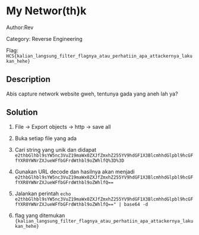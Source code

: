 # My Networ(th)k

Author:Rev

Category: Reverse Engineering

Flag: `HCS{kalian_langsung_filter_flagnya_atau_perhatiin_apa_attackernya_lakukan_hehe}`

## Description

Abis capture network website gweh, tentunya gada yang aneh lah ya?

## Solution

1. File -> Export objects -> http -> save all

2. Buka setiap file yang ada

3. Cari string yang unik dan didapat `e2thbGlhbl9sYW5nc3VuZ19maWx0ZXJfZmxhZ255YV9hdGF1X3BlcmhhdGlpbl9hcGFfYXR0YWNrZXJueWFfbGFrdWthbl9oZWhlfQ%3D%3D`

4. Gunakan URL decode dan hasilnya akan menjadi `e2thbGlhbl9sYW5nc3VuZ19maWx0ZXJfZmxhZ255YV9hdGF1X3BlcmhhdGlpbl9hcGFfYXR0YWNrZXJueWFfbGFrdWthbl9oZWhlfQ==`

5. Jalankan perintah `echo e2thbGlhbl9sYW5nc3VuZ19maWx0ZXJfZmxhZ255YV9hdGF1X3BlcmhhdGlpbl9hcGFfYXR0YWNrZXJueWFfbGFrdWthbl9oZWhlfQ==" | base64 -d`

6. flag yang ditemukan `{kalian_langsung_filter_flagnya_atau_perhatiin_apa_attackernya_lakukan_hehe}`